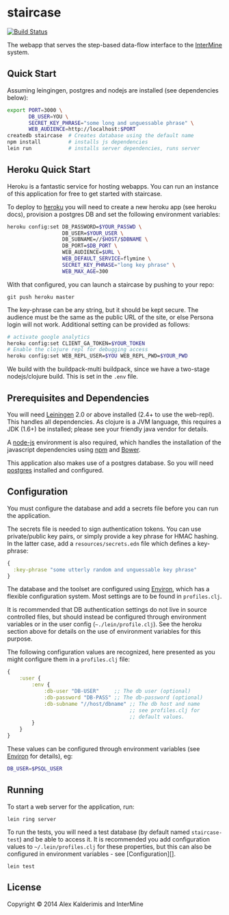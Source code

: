 # staircase

[![Build Status][travis-badge]][ci]

The webapp that serves the step-based data-flow interface to the
[InterMine](http://www.intermine.org) system.

## Quick Start

Assuming leingingen, postgres and nodejs are installed (see dependencies below):

```sh
export PORT=3000 \
       DB_USER=YOU \
       SECRET_KEY_PHRASE="some long and unguessable phrase" \
       WEB_AUDIENCE=http://localhost:$PORT
createdb staircase  # Creates database using the default name
npm install         # installs js dependencies
lein run            # installs server dependencies, runs server
```

## Heroku Quick Start

Heroku is a fantastic service for hosting webapps. You can run an instance of
this application for free to get started with staircase.

To deploy to [heroku][heroku] you will need to create a new heroku app (see heroku docs),
provision a postgres DB and set the following environment variables:

```sh
heroku config:set DB_PASSWORD=$YOUR_PASSWD \
                  DB_USER=$YOUR_USER \
                  DB_SUBNAME=//$HOST/$DBNAME \
                  DB_PORT=$DB_PORT \
                  WEB_AUDIENCE=$URL \ 
                  WEB_DEFAULT_SERVICE=flymine \
                  SECRET_KEY_PHRASE="long key phrase" \
                  WEB_MAX_AGE=300
```

With that configured, you can launch a staircase by pushing to your repo:

```
git push heroku master
```

The key-phrase can be any string, but it should be kept secure. The audience
must be the same as the public URL of the site, or else Persona login will not
work. Additional setting can be provided as follows:

```sh
# activate google analytics
heroku config:set CLIENT_GA_TOKEN=$YOUR_TOKEN
# Enable the clojure repl for debugging access
heroku config:set WEB_REPL_USER=$YOU WEB_REPL_PWD=$YOUR_PWD
```

We build with the buildpack-multi buildpack, since we have a two-stage
nodejs/clojure build. This is set in the `.env` file.

## Prerequisites and Dependencies

You will need [Leiningen][lein] 2.0 or above installed (2.4+ to use the web-repl). This handles all
dependencies. As clojure is a JVM language, this requires a JDK (1.6+) be installed;
please see your friendly java vendor for details.

A [node-js][nodejs] environment is also required, which handles the
installation of the javascript dependencies using [npm][npm] and
[Bower][bower].

This application also makes use of a postgres database. So you will need
[postgres][psql] installed and configured.

## Configuration

You must configure the database and add a secrets file before you can run
the application.

The secrets file is needed to sign authentication tokens. You can use
private/public key pairs, or simply provide a key phrase for HMAC hashing. In
the latter case, add a `resources/secrets.edn` file which defines a key-phrase:

```clj
{
  :key-phrase "some utterly random and unguessable key phrase"
}
```

The database and the toolset are configured using [Environ][environ], which has
a flexible configuration system. Most settings are to be found in
`profiles.clj`.

It is recommended that DB authentication settings do not live in source
controlled files, but should instead be configured through environment
variables or in the user config (`~./lein/profile.clj`). See the heroku section
above for details on the use of environment variables for this purpose.

The following configuration values are recognized, here presented
as you might configure them in a `profiles.clj` file:

```clojure
{
    :user {
        :env {
            :db-user "DB-USER"     ;; The db user (optional)
            :db-password "DB-PASS" ;; The db-password (optional)
            :db-subname "//host/dbname" ;; The db host and name
                                        ;; see profiles.clj for
                                        ;; default values.
        }
    }
}
```

These values can be configured through environment variables (see
[Environ][environ] for details), eg:

```bash
DB_USER=$PSQL_USER
```

## Running

To start a web server for the application, run:

    lein ring server

To run the tests, you will need a test database (by default named
`staircase-test`) and be able to access it. It is recommended you
add configuration values to `~/.lein/profiles.clj` for these
properties, but this can also be configured in environment
variables - see [Configuration][].

    lein test

## License

Copyright © 2014 Alex Kalderimis and InterMine

[travis-badge]: https://travis-ci.org/alexkalderimis/staircase.svg?branch=master
[ci]: https://travis-ci.org/alexkalderimis/staircase
[environ]: https://github.com/weavejester/environ
[psql]: http://www.postgresql.org/
[lein]: https://github.com/technomancy/leiningen
[bower]: http://bower.io/
[heroku]: https://www.heroku.com/
[npm]: https://www.npmjs.com/
[nodejs]: https://nodejs.org/

